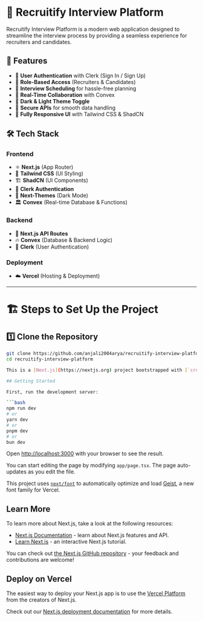 # 🚀 Recruitify Interview Platform

Recruitify Interview Platform is a modern web application designed to streamline the interview process by providing a seamless experience for recruiters and candidates.

## 🌟 Features
- 🔹 **User Authentication** with Clerk (Sign In / Sign Up)
- 🔹 **Role-Based Access** (Recruiters & Candidates)
- 🔹 **Interview Scheduling** for hassle-free planning
- 🔹 **Real-Time Collaboration** with Convex
- 🔹 **Dark & Light Theme Toggle**
- 🔹 **Secure APIs** for smooth data handling
- 🔹 **Fully Responsive UI** with Tailwind CSS & ShadCN

## 🛠️ Tech Stack

### **Frontend**
- ⚛ **Next.js** (App Router)
- 🎨 **Tailwind CSS** (UI Styling)
- 🏗 **ShadCN** (UI Components)
- 🔑 **Clerk Authentication**
- 🌙 **Next-Themes** (Dark Mode)
- 🏛 **Convex** (Real-time Database & Functions)

### **Backend**
- 🚀 **Next.js API Routes**
- 🔥 **Convex** (Database & Backend Logic)
- 🔐 **Clerk** (User Authentication)

### **Deployment**
- ☁️ **Vercel** (Hosting & Deployment)

---

# 🏗️ Steps to Set Up the Project

## **1️⃣ Clone the Repository**
```sh
git clone https://github.com/anjali2004arya/recruitify-interview-platform.git
cd recruitify-interview-platform

This is a [Next.js](https://nextjs.org) project bootstrapped with [`create-next-app`](https://nextjs.org/docs/app/api-reference/cli/create-next-app).

## Getting Started

First, run the development server:

```bash
npm run dev
# or
yarn dev
# or
pnpm dev
# or
bun dev
```

Open [http://localhost:3000](http://localhost:3000) with your browser to see the result.

You can start editing the page by modifying `app/page.tsx`. The page auto-updates as you edit the file.

This project uses [`next/font`](https://nextjs.org/docs/app/building-your-application/optimizing/fonts) to automatically optimize and load [Geist](https://vercel.com/font), a new font family for Vercel.

## Learn More

To learn more about Next.js, take a look at the following resources:

- [Next.js Documentation](https://nextjs.org/docs) - learn about Next.js features and API.
- [Learn Next.js](https://nextjs.org/learn) - an interactive Next.js tutorial.

You can check out [the Next.js GitHub repository](https://github.com/vercel/next.js) - your feedback and contributions are welcome!

## Deploy on Vercel

The easiest way to deploy your Next.js app is to use the [Vercel Platform](https://vercel.com/new?utm_medium=default-template&filter=next.js&utm_source=create-next-app&utm_campaign=create-next-app-readme) from the creators of Next.js.

Check out our [Next.js deployment documentation](https://nextjs.org/docs/app/building-your-application/deploying) for more details.





